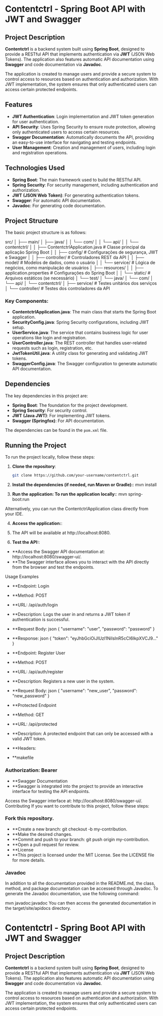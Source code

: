 # Contentctrl - Spring Boot API with JWT and Swagger

## Project Description

**Contentctrl** is a backend system built using **Spring Boot**, designed to provide a RESTful API that implements authentication via **JWT** (JSON Web Tokens). The application also features automatic API documentation using **Swagger** and code documentation via **Javadoc**.

The application is created to manage users and provide a secure system to control access to resources based on authentication and authorization. With JWT implementation, the system ensures that only authenticated users can access certain protected endpoints.

## Features

- **JWT Authentication**: Login implementation and JWT token generation for user authentication.
- **API Security**: Uses Spring Security to ensure route protection, allowing only authenticated users to access certain resources.
- **Swagger Documentation**: Automatically documents the API, providing an easy-to-use interface for navigating and testing endpoints.
- **User Management**: Creation and management of users, including login and registration operations.

## Technologies Used

- **Spring Boot**: The main framework used to build the RESTful API.
- **Spring Security**: For security management, including authentication and authorization.
- **JWT (JSON Web Token)**: For generating authentication tokens.
- **Swagger**: For automatic API documentation.
- **Javadoc**: For generating code documentation.

## Project Structure

The basic project structure is as follows:

src/
│
├── main/
│   ├── java/
│   │   └── com/
│   │       └── api/
│   │           └── contentctrl/
│   │               ├── ContentctrlApplication.java  # Classe principal da aplicação Spring Boot
│   │               ├── config/                    # Configurações de segurança, JWT e Swagger
│   │               ├── controller/                # Controladores REST da API
│   │               ├── model/                     # Modelos de dados, como o usuário
│   │               └── service/                   # Lógica de negócios, como manipulação de usuários
│   ├── resources/
│   │   ├── application.properties                  # Configurações do Spring Boot
│   │   └── static/                                # Arquivos estáticos (se necessário)
│   └── test/
│       └── java/
│           └── com/
│               └── api/
│                   └── contentctrl/
│                       ├── service/               # Testes unitários dos serviços
│                       └── controller/             # Testes dos controladores da API



### Key Components:

- **ContentctrlApplication.java**: The main class that starts the Spring Boot application.
- **SecurityConfig.java**: Spring Security configurations, including JWT setup.
- **UserService.java**: The service that contains business logic for user operations like login and registration.
- **UserController.java**: The REST controller that handles user-related requests such as login, registration, etc.
- **JwtTokenUtil.java**: A utility class for generating and validating JWT tokens.
- **SwaggerConfig.java**: The Swagger configuration to generate automatic API documentation.

## Dependencies

The key dependencies in this project are:

- **Spring Boot**: The foundation for the project development.
- **Spring Security**: For security control.
- **JWT (Java JWT)**: For implementing JWT tokens.
- **Swagger (Springfox)**: For API documentation.

The dependencies can be found in the `pom.xml` file.

## Running the Project

To run the project locally, follow these steps:

1. **Clone the repository**:
   ```bash
   git clone https://github.com/your-username/contentctrl.git

2. **Install the dependencies (if needed, run Maven or Gradle):**:
   mvn install

3. **Run the application: To run the application locally:**:
  mvn spring-boot:run

Alternatively, you can run the ContentctrlApplication class directly from your IDE.

4. **Access the application:**:
5. The API will be available at http://localhost:8080. 

6. **Test the API:**: 
- **Access the Swagger API documentation at: http://localhost:8080/swagger-ui/.
- **The Swagger interface allows you to interact with the API directly from the browser and test the endpoints.

Usage Examples
- **Endpoint: Login
- **Method: POST
- **URL: /api/auth/login
- **Description: Logs the user in and returns a JWT token if authentication is successful.
- **Request Body:
   json 
   {
     "username": "user",
     "password": "password"
   }
- **Response:
   json
   {
     "token": "eyJhbGciOiJIUzI1NiIsInR5cCI6IkpXVCJ9..."
   }
  
- **Endpoint: Register User
- **Method: POST
- **URL: /api/auth/register
- **Description: Registers a new user in the system.
- **Request Body:
   json 
   {
     "username": "new_user",
     "password": "new_password"
   }
- **Protected Endpoint
- **Method: GET
- **URL: /api/protected
- **Description: A protected endpoint that can only be accessed with a valid JWT token.
- **Headers:
- **makefile
 
### Authorization: Bearer <token>
- **Swagger Documentation
- **Swagger is integrated into the project to provide an interactive interface for testing the API endpoints.

Access the Swagger interface at: http://localhost:8080/swagger-ui/.
Contributing
If you want to contribute to this project, follow these steps:

### Fork this repository.
- **Create a new branch: git checkout -b my-contribution.
- **Make the desired changes.
- **Commit and push to your branch: git push origin my-contribution.
- **Open a pull request for review.
- **License
- **This project is licensed under the MIT License. See the LICENSE file for more details.

### Javadoc
In addition to all the documentation provided in the README.md, the class, method, and package documentation can be accessed through Javadoc. To generate the Javadoc documentation, use the following command:

 
mvn javadoc:javadoc
You can then access the generated documentation in the target/site/apidocs directory.

 
# Contentctrl - Spring Boot API with JWT and Swagger

## Project Description

**Contentctrl** is a backend system built using **Spring Boot**, designed to provide a RESTful API that implements authentication via **JWT** (JSON Web Tokens). The application also features automatic API documentation using **Swagger** and code documentation via **Javadoc**.

The application is created to manage users and provide a secure system to control access to resources based on authentication and authorization. With JWT implementation, the system ensures that only authenticated users can access certain protected endpoints.

 



